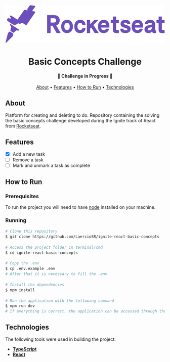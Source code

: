 <p align="center">
  <a href="https://www.rocketseat.com.br/">
    <img src="https://raw.githubusercontent.com/LaercioSR/ignite-react-basic-concepts/main/public/rocketseat-logo.png" height="120" width="auto" alt="Rocketseat Logo" />
  </a>
</p>
<h1 align="center">Basic Concepts Challenge</h1>

<h4 align="center">
 🚧  Challenge in Progress  🚧
</h4>

<p align="center">
 <a href="#about">About</a> •
 <a href="#features">Features</a> •
 <a href="#how-to-run">How to Run</a> •
 <a href="#technologies">Technologies</a>
</p>

## About

Platform for creating and deleting to do. Repository containing the solving the basic concepts challenge developed during the Ignite track of React from [Rocketseat](https://www.rocketseat.com.br/).

## Features

- [x] Add a new task
- [ ] Remove a task
- [ ] Mark and unmark a task as complete

## How to Run

### Prerequisites

To run the project you will need to have [node](https://nodejs.dev/) installed on your machine.

### Running

```bash
# Clone this repository
$ git clone https://github.com/LaercioSR/ignite-react-basic-concepts

# Access the project folder in terminal/cmd
$ cd ignite-react-basic-concepts

# Copy the .env
$ cp .env.example .env
# After that it is necessary to fill the .env

# Install the dependencies
$ npm install

# Run the application with the following command
$ npm run dev
# If everything is correct, the application can be accessed through the URL http://localhost:8080
```

## Technologies

The following tools were used in building the project:

- **[TypeScript](https://www.typescriptlang.org/)**
- **[React](https://pt-br.reactjs.org/)**
